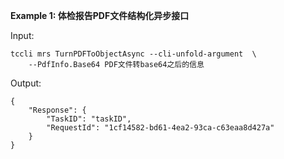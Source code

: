 **Example 1: 体检报告PDF文件结构化异步接口**



Input: 

```
tccli mrs TurnPDFToObjectAsync --cli-unfold-argument  \
    --PdfInfo.Base64 PDF文件转base64之后的信息
```

Output: 
```
{
    "Response": {
        "TaskID": "taskID",
        "RequestId": "1cf14582-bd61-4ea2-93ca-c63eaa8d427a"
    }
}
```

